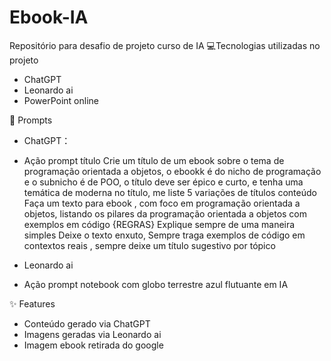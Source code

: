 # Ebook-IA
Repositório para desafio de projeto curso de IA
💻Tecnologias utilizadas no projeto
* ChatGPT
* Leonardo ai
* PowerPoint online

🧠 Prompts
* ChatGPT：

* Ação	prompt
título	Crie um título de um ebook sobre o tema de programação orientada a objetos, o ebookk é do nicho de programação e o subnicho é de POO, o título deve ser épico e curto, e tenha uma temática de moderna no título, me liste 5 variações de títulos
conteúdo	Faça um texto para ebook , com foco em programação orientada a objetos, listando os pilares da programação orientada a objetos com exemplos em código {REGRAS} Explique sempre de uma maneira simples Deixe o texto enxuto, Sempre traga exemplos de código em contextos reais , sempre deixe um título sugestivo por tópico

* Leonardo ai
* Ação	prompt
 notebook com globo terrestre azul flutuante em IA

✨ Features 

* Conteúdo gerado via ChatGPT
* Imagens geradas via Leonardo ai
* Imagem ebook retirada do google

